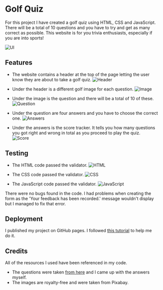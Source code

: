 # Golf Quiz

For this project I have created a golf quiz using HTML, CSS and JavaScript. There will be a total of 10 questions and you have to try and get as many correct as possible. This website is for you trivia enthusiasts, especially if you are into sports!

![UI](https://i.postimg.cc/kgVgtddF/UI.png)



## Features

- The website contains a header at the top of the page letting the user know they are about to take a golf quiz.
![Header](https://i.postimg.cc/MGv3SdVG/Header.png)

- Under the header is a different golf image for each question.
![Image](https://i.postimg.cc/MGv3SdVG/Header.png)

- Under the image is the question and there will be a total of 10 of these.
![Question](https://i.postimg.cc/0ymrBqH5/Question.png)

- Under the question are four answers and you have to choose the correct one.
![Answers](https://i.postimg.cc/x8J9NKwj/Answers.png)

- Under the answers is the score tracker. It tells you how many questions you got right and wrong in total as you proceed to play the quiz.
![Score](https://i.postimg.cc/X7KYfgZX/Score.png)


## Testing

- The HTML code passed the validator.
![HTML](https://i.postimg.cc/YqCsRr0g/HTML.png)

- The CSS code passed the validator.
![CSS](https://i.postimg.cc/VspGc3F0/CSS.png)

- The JavaScript code passed the validator.
![JavaScript](https://i.postimg.cc/Hk29jKb2/Java-Script.png)

There were no bugs found in the code. I had problems when creating the form as the 'Your feedback has been recorded.' message wouldn't display but I managed to fix that error.


## Deployment

I published my project on GitHub pages. I followed [this tutorial](https://docs.github.com/en/pages/quickstart) to help me do it.

## Credits

All of the resources I used have been referenced in my code. 

- The questions were taken [from here](https://www.radiotimes.com/quizzes/pub-quiz-golf/) and I came up with the answers myself.
- The images are royalty-free and were taken from Pixabay.

